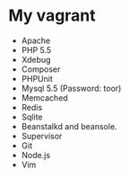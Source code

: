 # My vagrant

- Apache
- PHP 5.5
- Xdebug
- Composer
- PHPUnit
- Mysql 5.5 (Password: toor)
- Memcached
- Redis
- Sqlite
- Beanstalkd and beansole.
- Supervisor
- Git
- Node.js
- Vim



